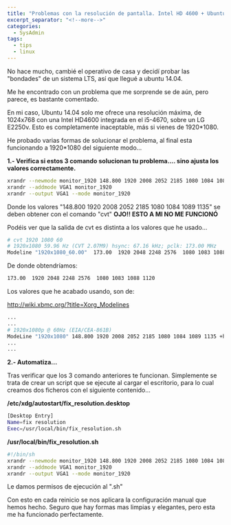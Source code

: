 ```yaml
---
title: "Problemas con la resolución de pantalla. Intel HD 4600 + Ubuntu14"
excerpt_separator: "<!--more-->"
categories:
  - SysAdmin
tags:
  - tips
  - linux
---
```

No hace mucho, cambié el operativo de casa y decidí probar las "bondades" de un sistema LTS, así que llegué a ubuntu 14.04.
<!--more-->

Me he encontrado con un problema que me sorprende se de aún, pero parece, es bastante comentado.

En mi caso, Ubuntu 14.04 solo me ofrece una resolución máxima, de 1024x768 con una Intel HD4600 integrada en el i5-4670, sobre un LG E2250v. Esto es completamente inaceptable, más si vienes de 1920*1080.

He probado varias formas de solucionar el problema, al final esta funcionando a 1920*1080 del siguiente modo...

**1.- Verifica si estos 3 comando solucionan tu problema.... sino ajusta los valores correctamente.**
```bash
xrandr --newmode monitor_1920 148.800 1920 2008 2052 2185 1080 1084 1089 1135
xrandr --addmode VGA1 monitor_1920
xrandr --output VGA1 --mode monitor_1920
```

Donde los valores "148.800 1920 2008 2052 2185 1080 1084 1089 1135" se deben obtener con el comando "cvt" **OJO!! ESTO A MI NO ME FUNCIONÓ**

Podéis ver que la salida de cvt es distinta a los valores que he usado...
```bash
# cvt 1920 1080 60
# 1920x1080 59.96 Hz (CVT 2.07M9) hsync: 67.16 kHz; pclk: 173.00 MHz
Modeline "1920x1080_60.00"  173.00  1920 2048 2248 2576  1080 1083 1088 1120 -hsync +vsync
```

De donde obtendríamos:
```bash
173.00  1920 2048 2248 2576  1080 1083 1088 1120
```

Los valores que he acabado usando, son de:

http://wiki.xbmc.org/?title=Xorg_Modelines
```bash
...
...
# 1920x1080p @ 60Hz (EIA/CEA-861B)
ModeLine "1920x1080" 148.800 1920 2008 2052 2185 1080 1084 1089 1135 +hsync +vsync #INTEL
...
...
```

**2.- Automatiza...**

Tras verificar que los 3 comando anteriores te funcionan. Simplemente se trata de crear un script que se ejecute al cargar el escritorio, para lo cual creamos dos ficheros con el siguiente contenido...

**/etc/xdg/autostart/fix_resolution.desktop**
```bash
[Desktop Entry]
Name=fix resolution
Exec=/usr/local/bin/fix_resolution.sh
```

**/usr/local/bin/fix_resolution.sh**
```bash
#!/bin/sh
xrandr --newmode monitor_1920 148.800 1920 2008 2052 2185 1080 1084 1089 1135
xrandr --addmode VGA1 monitor_1920
xrandr --output VGA1 --mode monitor_1920
```

Le damos permisos de ejecución al ".sh"

Con esto en cada reinicio se nos aplicara la configuración manual que hemos hecho.
Seguro que hay formas mas limpias y elegantes, pero esta me ha funcionado perfectamente.